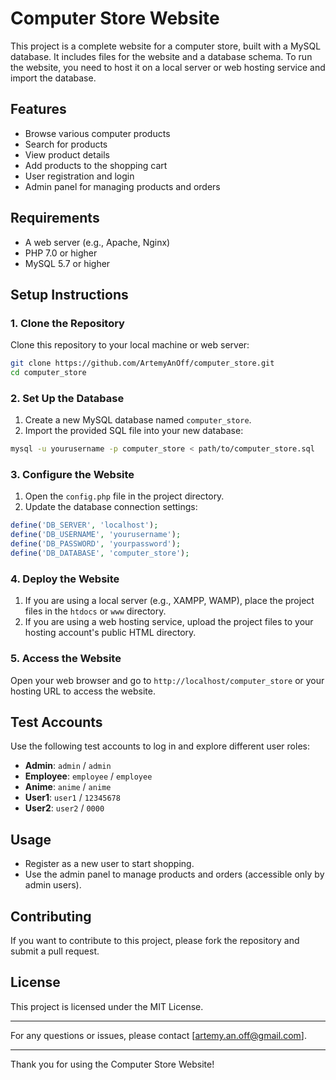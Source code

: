 # Computer Store Website

This project is a complete website for a computer store, built with a MySQL database. It includes files for the website and a database schema. To run the website, you need to host it on a local server or web hosting service and import the database.

## Features

- Browse various computer products
- Search for products
- View product details
- Add products to the shopping cart
- User registration and login
- Admin panel for managing products and orders

## Requirements

- A web server (e.g., Apache, Nginx)
- PHP 7.0 or higher
- MySQL 5.7 or higher

## Setup Instructions

### 1. Clone the Repository

Clone this repository to your local machine or web server:

```bash
git clone https://github.com/ArtemyAnOff/computer_store.git
cd computer_store
```

### 2. Set Up the Database

1. Create a new MySQL database named `computer_store`.
2. Import the provided SQL file into your new database:

```bash
mysql -u yourusername -p computer_store < path/to/computer_store.sql
```

### 3. Configure the Website

1. Open the `config.php` file in the project directory.
2. Update the database connection settings:

```php
define('DB_SERVER', 'localhost');
define('DB_USERNAME', 'yourusername');
define('DB_PASSWORD', 'yourpassword');
define('DB_DATABASE', 'computer_store');
```

### 4. Deploy the Website

1. If you are using a local server (e.g., XAMPP, WAMP), place the project files in the `htdocs` or `www` directory.
2. If you are using a web hosting service, upload the project files to your hosting account's public HTML directory.

### 5. Access the Website

Open your web browser and go to `http://localhost/computer_store` or your hosting URL to access the website.

## Test Accounts

Use the following test accounts to log in and explore different user roles:

- **Admin**: `admin` / `admin`
- **Employee**: `employee` / `employee`
- **Anime**: `anime` / `anime`
- **User1**: `user1` / `12345678`
- **User2**: `user2` / `0000`

## Usage

- Register as a new user to start shopping.
- Use the admin panel to manage products and orders (accessible only by admin users).

## Contributing

If you want to contribute to this project, please fork the repository and submit a pull request.

## License

This project is licensed under the MIT License.

---

For any questions or issues, please contact [artemy.an.off@gmail.com].

---

Thank you for using the Computer Store Website!
